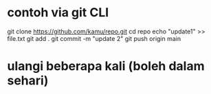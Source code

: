 # contoh via git CLI
git clone https://github.com/kamu/repo.git
cd repo
echo "update1" >> file.txt
git add .
git commit -m "update 2"
git push origin main
# ulangi beberapa kali (boleh dalam sehari)
